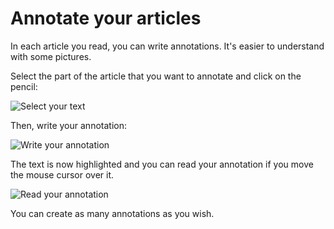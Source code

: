 # Annotate your articles

In each article you read, you can write annotations. It's easier to understand with some pictures.

Select the part of the article that you want to annotate and click on the pencil:

![Select your text](../../../img/user/annotations_1.png)

Then, write your annotation:

![Write your annotation](../../../img/user/annotations_2.png)

The text is now highlighted and you can read your annotation if you move the mouse cursor over it.

![Read your annotation](../../../img/user/annotations_3.png)

You can create as many annotations as you wish.
